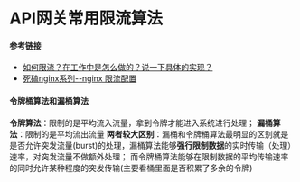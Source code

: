 # API网关常用限流算法
#### 参考链接
- [如何限流？在工作中是怎么做的？说一下具体的实现？](https://github.com/doocs/advanced-java/blob/master/docs/high-concurrency/huifer-how-to-limit-current.md)
- [死磕nginx系列--nginx 限流配置](https://www.cnblogs.com/biglittleant/p/8979915.html)

#### 令牌桶算法和漏桶算法
**令牌算法**：限制的是平均流入流量，拿到令牌才能进入系统进行处理；
**漏桶算法**：限制的是平均流出流量
**两者较大区别**：漏桶和令牌桶算法最明显的区别就是是否允许突发流量(burst)的处理，漏桶算法能够**强行限制数据**的实时传输（处理）速率，对突发流量不做额外处理；
而令牌桶算法能够在限制数据的平均传输速率的同时允许某种程度的突发传输(主要看桶里面是否积累了多余的令牌)
